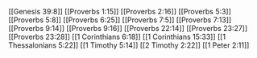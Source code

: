 [[Genesis 39:8]]
[[Proverbs 1:15]]
[[Proverbs 2:16]]
[[Proverbs 5:3]]
[[Proverbs 5:8]]
[[Proverbs 6:25]]
[[Proverbs 7:5]]
[[Proverbs 7:13]]
[[Proverbs 9:14]]
[[Proverbs 9:16]]
[[Proverbs 22:14]]
[[Proverbs 23:27]]
[[Proverbs 23:28]]
[[1 Corinthians 6:18]]
[[1 Corinthians 15:33]]
[[1 Thessalonians 5:22]]
[[1 Timothy 5:14]]
[[2 Timothy 2:22]]
[[1 Peter 2:11]]
